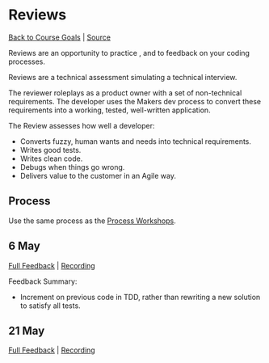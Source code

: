 # Reviews

[Back to Course Goals](README.md) | [Source](https://docs.google.com/document/d/1EgbszeKZ1JZGwy_uWxRJE1zeiedQ9oBhfdkau2Z34OU)

Reviews are an opportunity to practice , and to feedback on your coding processes.

Reviews are a technical assessment simulating a technical interview.

The reviewer roleplays as a product owner with a set of non-technical requirements. The developer uses the Makers dev process to convert these requirements into a working, tested, well-written application.

The Review assesses how well a developer:

- Converts fuzzy, human wants and needs into technical requirements.
- Writes good tests.
- Writes clean code.
- Debugs when things go wrong.
- Delivers value to the customer in an Agile way.

## Process

Use the same process as the [Process Workshops](/process_workshops.md).

## 6 May

[Full Feedback](/reviews/2020-05-06-feedback.pdf) | [Recording](https://www.youtube.com/watch?v=rLyvq_DT1-w)

Feedback Summary:

- Increment on previous code in TDD, rather than rewriting a new solution to satisfy all tests.

## 21 May

[Full Feedback](/reviews/2020-05-21-feedback.pdf) | [Recording]()
